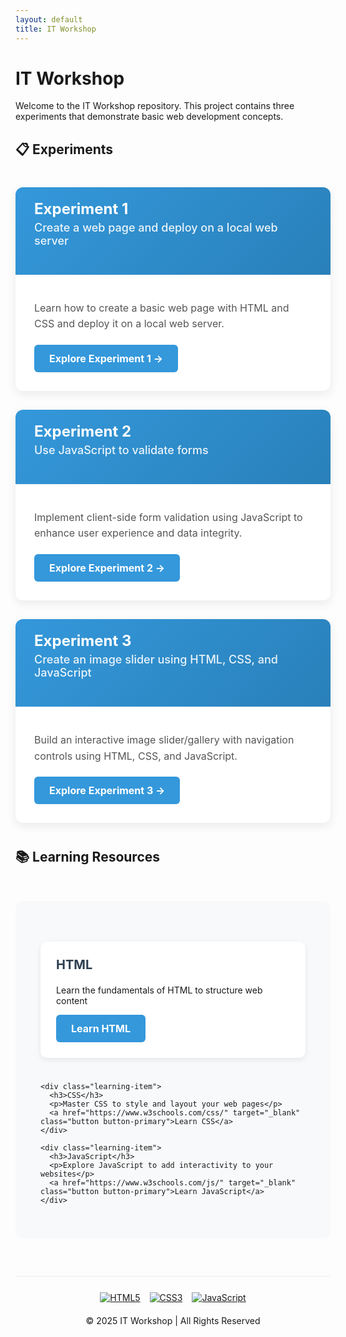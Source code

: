 ```yaml
---
layout: default
title: IT Workshop
---
```


# IT Workshop

Welcome to the IT Workshop repository. This project contains three experiments that demonstrate basic web development concepts.

## 📋 Experiments

<div class="experiments-container">
  <div class="experiment-card">
    <div class="experiment-header">
      <h3>Experiment 1</h3>
      <h4>Create a web page and deploy on a local web server</h4>
    </div>
    <div class="experiment-content">
      <p>Learn how to create a basic web page with HTML and CSS and deploy it on a local web server.</p>
      <a href="Exp-1/README.html" class="button button-primary">Explore Experiment 1 →</a>
    </div>
  </div>
  
  <div class="experiment-card">
    <div class="experiment-header">
      <h3>Experiment 2</h3>
      <h4>Use JavaScript to validate forms</h4>
    </div>
    <div class="experiment-content">
      <p>Implement client-side form validation using JavaScript to enhance user experience and data integrity.</p>
      <a href="Exp-2/README.html" class="button button-primary">Explore Experiment 2 →</a>
    </div>
  </div>
  
  <div class="experiment-card">
    <div class="experiment-header">
      <h3>Experiment 3</h3>
      <h4>Create an image slider using HTML, CSS, and JavaScript</h4>
    </div>
    <div class="experiment-content">
      <p>Build an interactive image slider/gallery with navigation controls using HTML, CSS, and JavaScript.</p>
      <a href="Exp-3/README.html" class="button button-primary">Explore Experiment 3 →</a>
    </div>
  </div>
</div>

<div class="github-only" style="display:none;">
  
## Experiments

| Experiment 1 | Experiment 2 | Experiment 3 |
|:------------:|:------------:|:------------:|
| **Create a web page and deploy on a local web server** | **Use JavaScript to validate forms** | **Create an image slider using HTML, CSS, and JavaScript** |
| Learn how to create a basic web page with HTML and CSS and deploy it on a local web server. | Implement client-side form validation using JavaScript to enhance user experience and data integrity. | Build an interactive image slider/gallery with navigation controls using HTML, CSS, and JavaScript. |
| [Explore Experiment 1](Exp-1/) | [Explore Experiment 2](Exp-2/) | [Explore Experiment 3](Exp-3/) |

</div>

<style>
.experiments-container {
  display: flex;
  flex-direction: column;
  gap: 30px;
  margin: 40px 0;
  max-width: 900px;
  margin-left: auto;
  margin-right: auto;
}

.experiment-card {
  background: #fff;
  border-radius: 12px;
  box-shadow: 0 5px 15px rgba(0,0,0,0.08);
  padding: 0;
  transition: transform 0.3s ease, box-shadow 0.3s ease;
  overflow: hidden;
  display: flex;
  flex-direction: column;
}

.experiment-card:hover {
  transform: translateY(-5px);
  box-shadow: 0 8px 25px rgba(0,0,0,0.15);
}

.experiment-header {
  background: linear-gradient(135deg, #3498db, #2980b9);
  color: white;
  padding: 20px 30px;
}

.experiment-header h3 {
  color: white;
  margin-top: 0;
  font-size: 24px;
  margin-bottom: 5px;
}

.experiment-header h4 {
  color: rgba(255, 255, 255, 0.9);
  margin-top: 5px;
  font-weight: 500;
  font-size: 18px;
}

.experiment-content {
  padding: 25px 30px 30px;
}

.experiment-content p {
  font-size: 16px;
  line-height: 1.6;
  color: #555;
  margin-bottom: 20px;
}

.button {
  display: inline-block;
  padding: 12px 24px;
  border-radius: 6px;
  text-decoration: none;
  font-weight: bold;
  font-size: 16px;
  transition: all 0.3s ease;
}

.button-primary {
  background: #3498db;
  color: white;
}

.button-primary:hover {
  background: #2980b9;
  box-shadow: 0 4px 8px rgba(0,0,0,0.2);
}

.learning-section {
  background: #f8f9fa;
  border-radius: 12px;
  padding: 40px;
  margin: 50px 0;
  max-width: 900px;
  margin-left: auto;
  margin-right: auto;
}

.learning-grid {
  display: grid;
  grid-template-columns: repeat(auto-fit, minmax(250px, 1fr));
  gap: 25px;
  margin-top: 25px;
}

.learning-item {
  background: white;
  border-radius: 10px;
  padding: 25px;
  box-shadow: 0 3px 8px rgba(0,0,0,0.08);
}

.learning-item h3 {
  margin-top: 0;
  color: #2c3e50;
  font-size: 20px;
}

.footer {
  margin-top: 60px;
  padding-top: 25px;
  border-top: 1px solid #eee;
  text-align: center;
}

.tech-badges {
  display: flex;
  justify-content: center;
  gap: 15px;
  margin-bottom: 20px;
}

.github-only {
  display: none;
}
</style>

## 📚 Learning Resources

<div class="learning-section">
  <div class="learning-grid">
    <div class="learning-item">
      <h3>HTML</h3>
      <p>Learn the fundamentals of HTML to structure web content</p>
      <a href="https://www.w3schools.com/html/" target="_blank" class="button button-primary">Learn HTML</a>
    </div>
    
    <div class="learning-item">
      <h3>CSS</h3>
      <p>Master CSS to style and layout your web pages</p>
      <a href="https://www.w3schools.com/css/" target="_blank" class="button button-primary">Learn CSS</a>
    </div>
    
    <div class="learning-item">
      <h3>JavaScript</h3>
      <p>Explore JavaScript to add interactivity to your websites</p>
      <a href="https://www.w3schools.com/js/" target="_blank" class="button button-primary">Learn JavaScript</a>
    </div>
  </div>
</div>

<div class="github-only" style="display:none;">

## Learning Resources

| HTML | CSS | JavaScript |
|:----:|:---:|:----------:|
| Learn the fundamentals of HTML to structure web content | Master CSS to style and layout your web pages | Explore JavaScript to add interactivity to your websites |
| [Learn HTML](https://www.w3schools.com/html/) | [Learn CSS](https://www.w3schools.com/css/) | [Learn JavaScript](https://www.w3schools.com/js/) |

</div>

<div class="footer">
  <div class="tech-badges">
    <a href="https://developer.mozilla.org/en-US/docs/Web/HTML"><img src="https://img.shields.io/badge/HTML5-E34F26?style=flat-square&logo=html5&logoColor=white" alt="HTML5"></a>
    <a href="https://developer.mozilla.org/en-US/docs/Web/CSS"><img src="https://img.shields.io/badge/CSS3-1572B6?style=flat-square&logo=css3&logoColor=white" alt="CSS3"></a>
    <a href="https://developer.mozilla.org/en-US/docs/Web/JavaScript"><img src="https://img.shields.io/badge/JavaScript-F7DF1E?style=flat-square&logo=javascript&logoColor=black" alt="JavaScript"></a>
  </div>
  <p>&copy; 2025 IT Workshop | All Rights Reserved</p>
</div>

<div class="github-only" style="display:none;">

---

<p align="center">
  <a href="https://developer.mozilla.org/en-US/docs/Web/HTML"><img src="https://img.shields.io/badge/HTML5-E34F26?style=flat-square&logo=html5&logoColor=white" alt="HTML5"></a>
  <a href="https://developer.mozilla.org/en-US/docs/Web/CSS"><img src="https://img.shields.io/badge/CSS3-1572B6?style=flat-square&logo=css3&logoColor=white" alt="CSS3"></a>
  <a href="https://developer.mozilla.org/en-US/docs/Web/JavaScript"><img src="https://img.shields.io/badge/JavaScript-F7DF1E?style=flat-square&logo=javascript&logoColor=black" alt="JavaScript"></a>
</p>
<p align="center">&copy; 2025 IT Workshop | All Rights Reserved</p>

</div>

<script>
  if (window.location.hostname === 'github.com' || 
      window.location.hostname === 'raw.githubusercontent.com' || 
      !document.querySelector('link[rel="stylesheet"][href*="jekyll"]')) {
    document.querySelectorAll('.github-only').forEach(function(el) {
      el.style.display = 'block';
    });
    document.querySelectorAll('.experiments-container, .learning-section, .footer').forEach(function(el) {
      el.style.display = 'none';
    });
  }
</script>
